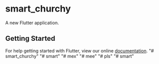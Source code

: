 # smart_churchy

A new Flutter application.

## Getting Started

For help getting started with Flutter, view our online
[documentation](https://flutter.io/).
"# smart_churchy" 
"# smart" 
"# mex" 
"# mee" 
"# pls" 
"# smart" 
